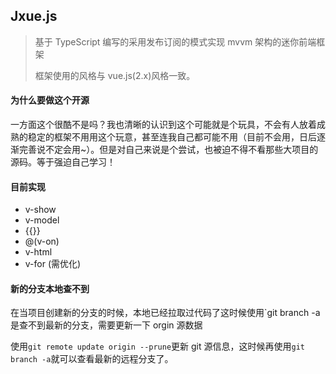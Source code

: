 ## Jxue.js

> 基于 TypeScript 编写的采用发布订阅的模式实现 mvvm 架构的迷你前端框架
>
> 框架使用的风格与 vue.js(2.x)风格一致。

#### 为什么要做这个开源

一方面这个很酷不是吗？我也清晰的认识到这个可能就是个玩具，不会有人放着成熟的稳定的框架不用用这个玩意，甚至连我自己都可能不用（目前不会用，日后逐渐完善说不定会用~）。但是对自己来说是个尝试，也被迫不得不看那些大项目的源码。等于强迫自己学习！

#### 目前实现

- v-show
- v-model
- {{}}
- @(v-on)
- v-html
- v-for (需优化)

#### 新的分支本地查不到

在当项目创建新的分支的时候，本地已经拉取过代码了这时候使用`git branch -a 是查不到最新的分支，需要更新一下 orgin 源数据

使用`git remote update origin --prune`更新 git 源信息，这时候再使用`git branch -a`就可以查看最新的远程分支了。
